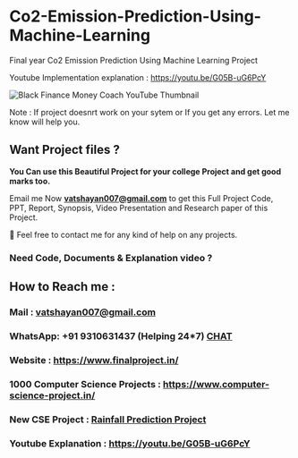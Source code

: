 # Co2-Emission-Prediction-Using-Machine-Learning
Final year Co2 Emission Prediction Using Machine Learning Project

Youtube Implementation explanation : https://youtu.be/G05B-uG6PcY


![Black Finance Money Coach YouTube Thumbnail](https://user-images.githubusercontent.com/28294942/208299271-c3f6fe55-6182-483d-a35e-05bc2d2415d1.png)

Note : If project doesnrt work on your sytem or If you get any errors. Let me know will help you.
## Want Project files ? 

**You Can use this Beautiful Project for your college Project and get good marks too.**

Email me Now **vatshayan007@gmail.com** to get this Full Project Code, PPT, Report, Synopsis, Video Presentation and Research paper of this Project.

💌 Feel free to contact me for any kind of help on any projects.

### Need Code, Documents & Explanation video ? 

## How to Reach me :

### Mail : vatshayan007@gmail.com 

### WhatsApp: **+91 9310631437** (Helping 24*7) **[CHAT](https://wa.me/message/CHWN2AHCPMAZK1)** 

### Website : https://www.finalproject.in/

### 1000 Computer Science Projects : https://www.computer-science-project.in/

### New CSE Project : [Rainfall Prediction Project](https://github.com/Vatshayan/B.tech-Project-Rainfall-Predication-in-India)

### Youtube Explanation : https://youtu.be/G05B-uG6PcY




